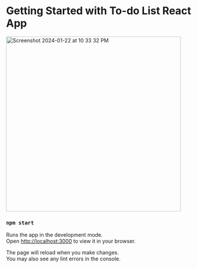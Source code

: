# Getting Started with To-do List React App

<img width="475" alt="Screenshot 2024-01-22 at 10 33 32 PM" src="https://github.com/RadicalHighFives/to-do-list/assets/4473947/eab0fb86-1c52-4eb0-88e0-bf8af4cdc3fc">


### `npm start`

Runs the app in the development mode.\
Open [http://localhost:3000](http://localhost:3000) to view it in your browser.

The page will reload when you make changes.\
You may also see any lint errors in the console.

